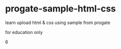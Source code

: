 # progate-sample-html-css

learn upload html & css using sample from progate

for education only

6

